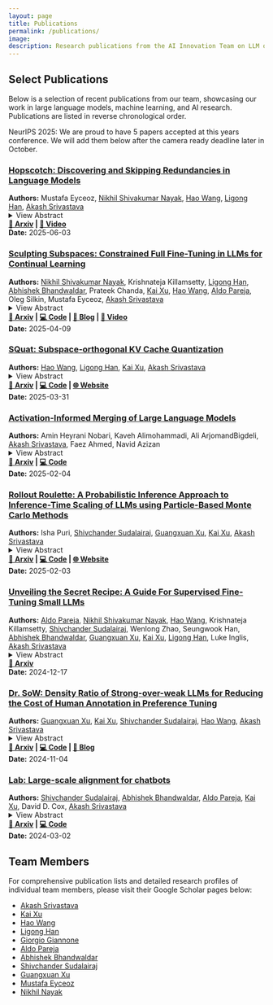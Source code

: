 ```yaml
---
layout: page
title: Publications
permalink: /publications/
image:
description: Research publications from the AI Innovation Team on LLM optimization, continual learning, synthetic data generation, and inference-time scaling.
---
```


## Select Publications

Below is a selection of recent publications from our team, showcasing our work in large language models, machine learning, and AI research. Publications are listed in reverse chronological order.

NeurIPS 2025: We are proud to have 5 papers accepted at this years conference. We will add them below after the camera ready deadline later in October.

<div class="publication-card">
<h3><a href="https://arxiv.org/abs/2506.03303" target="_blank" rel="noopener">Hopscotch: Discovering and Skipping Redundancies in Language Models</a></h3>
<strong>Authors:</strong> Mustafa Eyceoz, <a href="https://scholar.google.com/citations?user=3pLEmAwAAAAJ&hl=en" target="_blank">Nikhil Shivakumar Nayak</a>, <a href="https://scholar.google.com/citations?hl=en&user=A3WtYhAAAAAJ" target="_blank">Hao Wang</a>, <a href="https://scholar.google.com/citations?user=n2v43R4AAAAJ&hl=en" target="_blank">Ligong Han</a>, <a href="https://scholar.google.com/citations?user=2h6SZeEAAAAJ&hl=en" target="_blank">Akash Srivastava</a><br>
<details>
  <summary>View Abstract</summary>
  Modern causal language models stack many attention blocks to improve performance, but not all blocks are necessary for every task. We propose Hopscotch, a simple yet effective method that identifies and skips attention blocks with least contributions to a task and adapts to preserve output quality. Hopscotch jointly optimizes which blocks to skip and how to scale the outputs of the remaining layers. By introducing lightweight, trainable scaling parameters to attention and MLP blocks, it mitigates distribution shifts in hidden states caused by removing attention blocks. Hopscotch does not modify model weights or require access to pretraining or instruction-tuning data, and is compatible with existing model compression techniques. When applied to 𝙻𝚕𝚊𝚖𝚊-𝟹.𝟷-𝟾𝙱 and 𝚀𝚠𝚎𝚗𝟸.𝟻-𝟽𝙱, Hopscotch achieves less than a 2% drop in performance even after skipping four attention blocks.
</details>
<strong><a href="https://arxiv.org/abs/2506.03303">📄 Arxiv</a> | <a href="https://youtube.com/live/1PGHYKqrE94?si=OkjefuYN7hK76NWU">🎥 Video</a></strong><br>
<strong>Date:</strong> 2025-06-03
</div>

<div class="publication-card">
<h3><a href="https://arxiv.org/abs/2504.07097" target="_blank" rel="noopener">Sculpting Subspaces: Constrained Full Fine-Tuning in LLMs for Continual Learning</a></h3>
<strong>Authors:</strong> <a href="https://scholar.google.com/citations?user=3pLEmAwAAAAJ&hl=en" target="_blank">Nikhil Shivakumar Nayak</a>, Krishnateja Killamsetty, <a href="https://scholar.google.com/citations?user=n2v43R4AAAAJ&hl=en" target="_blank">Ligong Han</a>, <a href="https://scholar.google.com/citations?user=lV0gYnkAAAAJ&hl=en" target="_blank">Abhishek Bhandwaldar</a>, Prateek Chanda, <a href="https://scholar.google.com/citations?user=kf3C60wAAAAJ" target="_blank">Kai Xu</a>, <a href="https://scholar.google.com/citations?hl=en&user=A3WtYhAAAAAJ" target="_blank">Hao Wang</a>, <a href="https://scholar.google.com/citations?user=Qpl3KlIAAAAJ&hl=en" target="_blank">Aldo Pareja</a>, Oleg Silkin, Mustafa Eyceoz, <a href="https://scholar.google.com/citations?user=2h6SZeEAAAAJ&hl=en" target="_blank">Akash Srivastava</a><br>
<details>
  <summary>View Abstract</summary>
  Continual learning in large language models (LLMs) is prone to catastrophic forgetting, where adapting to new tasks significantly degrades performance on previously learned ones. Existing methods typically rely on low-rank, parameter-efficient updates that limit the model's expressivity and introduce additional parameters per task, leading to scalability issues. To address these limitations, we propose a novel continual full fine-tuning approach leveraging adaptive singular value decomposition (SVD). Our method dynamically identifies task-specific low-rank parameter subspaces and constrains updates to be orthogonal to critical directions associated with prior tasks, thus effectively minimizing interference without additional parameter overhead or storing previous task gradients. We evaluate our approach extensively on standard continual learning benchmarks using both encoder-decoder (T5-Large) and decoder-only (LLaMA-2 7B) models, spanning diverse tasks including classification, generation, and reasoning. Empirically, our method achieves state-of-the-art results, up to 7% higher average accuracy than recent baselines like O-LoRA, and notably maintains the model's general linguistic capabilities, instruction-following accuracy, and safety throughout the continual learning process by reducing forgetting to near-negligible levels. Our adaptive SVD framework effectively balances model plasticity and knowledge retention, providing a practical, theoretically grounded, and computationally scalable solution for continual learning scenarios in large language models.
</details>
<strong><a href="https://arxiv.org/abs/2504.07097">📄 Arxiv</a> | <a href="https://github.com/Red-Hat-AI-Innovation-Team/orthogonal-subspace-learning">💻 Code</a> | <a href="https://ai-innovation.team/blog/orthogonal-subspace-learning">📝 Blog</a> | <a href="https://www.youtube.com/watch?v=A5Eg1RZK3oE">🎥 Video</a></strong><br>
<strong>Date:</strong> 2025-04-09
</div>

<div class="publication-card">
<h3><a href="https://arxiv.org/abs/2503.24358" target="_blank" rel="noopener">SQuat: Subspace-orthogonal KV Cache Quantization</a></h3>
<strong>Authors:</strong> <a href="https://scholar.google.com/citations?hl=en&user=A3WtYhAAAAAJ" target="_blank">Hao Wang</a>, <a href="https://scholar.google.com/citations?user=n2v43R4AAAAJ&hl=en" target="_blank">Ligong Han</a>, <a href="https://scholar.google.com/citations?user=kf3C60wAAAAJ" target="_blank">Kai Xu</a>, <a href="https://scholar.google.com/citations?user=2h6SZeEAAAAJ&hl=en" target="_blank">Akash Srivastava</a><br>
<details>
  <summary>View Abstract</summary>
  The key-value (KV) cache accelerates LLMs decoding by storing KV tensors from previously generated tokens. It reduces redundant computation at the cost of increased memory usage. To mitigate this overhead, existing approaches compress KV tensors into lower-bit representations; however, quantization errors can accumulate as more tokens are generated, potentially resulting in undesired outputs. In this paper, we introduce SQuat (Subspace-orthogonal KV cache quantization). It first constructs a subspace spanned by query tensors to capture the most critical task-related information. During key tensor quantization, it enforces that the difference between the (de)quantized and original keys remains orthogonal to this subspace, minimizing the impact of quantization errors on the attention mechanism's outputs. SQuat requires no model fine-tuning, no additional calibration dataset for offline learning, and is grounded in a theoretical framework we develop. Through numerical experiments, we show that our method reduces peak memory by 2.17 to 2.82, improves throughput by 2.45 to 3.60, and achieves more favorable benchmark scores than existing KV cache quantization algorithms.
</details>
<strong><a href="https://arxiv.org/abs/2503.24358">📄 Arxiv</a> | <a href="https://github.com/Red-Hat-AI-Innovation-Team/SQuat">💻 Code</a> | <a href="https://ai-innovation.team/squat/">🌐 Website</a></strong><br>
<strong>Date:</strong> 2025-03-31
</div>

<div class="publication-card">
<h3><a href="https://arxiv.org/abs/2502.02421" target="_blank" rel="noopener">Activation-Informed Merging of Large Language Models</a></h3>
<strong>Authors:</strong> Amin Heyrani Nobari, Kaveh Alimohammadi, Ali ArjomandBigdeli, <a href="https://scholar.google.com/citations?user=2h6SZeEAAAAJ&hl=en" target="_blank">Akash Srivastava</a>, Faez Ahmed, Navid Azizan<br>
<details>
  <summary>View Abstract</summary>
  Model merging, a method that combines the parameters and embeddings of multiple fine-tuned large language models (LLMs), offers a promising approach to enhance model performance across various tasks while maintaining computational efficiency. This paper introduces Activation-Informed Merging (AIM), a technique that integrates the information from the activation space of LLMs into the merging process to improve performance and robustness. AIM is designed as a flexible, complementary solution that is applicable to any existing merging method. It aims to preserve critical weights from the base model, drawing on principles from continual learning (CL) and model compression. Utilizing a task-agnostic calibration set, AIM selectively prioritizes essential weights during merging. We empirically demonstrate that AIM significantly enhances the performance of merged models across multiple benchmarks. Our findings suggest that considering the activation-space information can provide substantial advancements in the model merging strategies for LLMs, with up to a 40% increase in benchmark performance.
</details>
<strong><a href="https://arxiv.org/abs/2502.02421">📄 Arxiv</a> | <a href="https://github.com/ahnobari/ActivationInformedMerging">💻 Code</a></strong><br>
<strong>Date:</strong> 2025-02-04
</div>

<div class="publication-card">
<h3><a href="https://arxiv.org/abs/2502.01618" target="_blank" rel="noopener">Rollout Roulette: A Probabilistic Inference Approach to Inference-Time Scaling of LLMs using Particle-Based Monte Carlo Methods</a></h3>
<strong>Authors:</strong> Isha Puri, <a href="https://scholar.google.com/citations?user=O71amfMAAAAJ&hl=en" target="_blank">Shivchander Sudalairaj</a>, <a href="https://scholar.google.com/citations?user=ohsEWqsAAAAJ&hl=en" target="_blank">Guangxuan Xu</a>, <a href="https://scholar.google.com/citations?user=kf3C60wAAAAJ" target="_blank">Kai Xu</a>, <a href="https://scholar.google.com/citations?user=2h6SZeEAAAAJ&hl=en" target="_blank">Akash Srivastava</a><br>
<details>
  <summary>View Abstract</summary>
  Large language models (LLMs) have achieved significant performance gains via scaling up model sizes and/or data. However, recent evidence suggests diminishing returns from such approaches, motivating scaling the computation spent at inference time. Existing inference-time scaling methods, usually with reward models, cast the task as a search problem, which tends to be vulnerable to reward hacking as a consequence of approximation errors in reward models. In this paper, we instead cast inference-time scaling as a probabilistic inference task and leverage sampling-based techniques to explore the typical set of the state distribution of a state-space model with an approximate likelihood, rather than optimize for its mode directly. We propose a novel inference-time scaling approach by adapting particle-based Monte Carlo methods to this task. Our empirical evaluation demonstrates that our methods have a 4-16x better scaling rate over our deterministic search counterparts on various challenging mathematical reasoning tasks. Using our approach, we show that Qwen2.5-Math-1.5B-Instruct can surpass GPT-4o accuracy in only 4 rollouts, while Qwen2.5-Math-7B-Instruct scales to o1 level accuracy in only 32 rollouts. Our work not only presents an effective method to inference-time scaling, but also connects the rich literature in probabilistic inference with inference-time scaling of LLMs to develop more robust algorithms in future work.
</details>
<strong><a href="https://arxiv.org/abs/2502.01618">📄 Arxiv</a> | <a href="https://github.com/Red-Hat-AI-Innovation-Team/its_hub">💻 Code</a> | <a href="https://probabilistic-inference-scaling.github.io/">🌐 Website</a></strong><br>
<strong>Date:</strong> 2025-02-03
</div>

<div class="publication-card">
<h3><a href="https://arxiv.org/abs/2412.13337" target="_blank" rel="noopener">Unveiling the Secret Recipe: A Guide For Supervised Fine-Tuning Small LLMs</a></h3>
<strong>Authors:</strong> <a href="https://scholar.google.com/citations?user=Qpl3KlIAAAAJ&hl=en" target="_blank">Aldo Pareja</a>, <a href="https://scholar.google.com/citations?user=3pLEmAwAAAAJ&hl=en" target="_blank">Nikhil Shivakumar Nayak</a>, <a href="https://scholar.google.com/citations?hl=en&user=A3WtYhAAAAAJ" target="_blank">Hao Wang</a>, Krishnateja Killamsetty, <a href="https://scholar.google.com/citations?user=O71amfMAAAAJ&hl=en" target="_blank">Shivchander Sudalairaj</a>, Wenlong Zhao, Seungwook Han, <a href="https://scholar.google.com/citations?user=lV0gYnkAAAAJ&hl=en" target="_blank">Abhishek Bhandwaldar</a>, <a href="https://scholar.google.com/citations?user=ohsEWqsAAAAJ&hl=en" target="_blank">Guangxuan Xu</a>, <a href="https://scholar.google.com/citations?user=kf3C60wAAAAJ" target="_blank">Kai Xu</a>, <a href="https://scholar.google.com/citations?user=n2v43R4AAAAJ&hl=en" target="_blank">Ligong Han</a>, Luke Inglis, <a href="https://scholar.google.com/citations?user=2h6SZeEAAAAJ&hl=en" target="_blank">Akash Srivastava</a><br>
<details>
  <summary>View Abstract</summary>
  The rise of large language models (LLMs) has created a significant disparity: industrial research labs with their computational resources, expert teams, and advanced infrastructures, can effectively fine-tune LLMs, while individual developers and small organizations face barriers due to limited resources. In this paper, we aim to bridge this gap by presenting a comprehensive study on supervised fine-tuning of LLMs using instruction-tuning datasets spanning diverse knowledge domains and skills. We focus on small-sized LLMs (3B to 7B parameters) for their cost-efficiency and accessibility. We explore various training configurations and strategies across four open-source pre-trained models. We provide detailed documentation of these configurations, revealing findings that challenge several common training practices, including hyperparameter recommendations from TULU and phased training recommended by Orca. Key insights from our work include: (i) larger batch sizes paired with lower learning rates lead to improved model performance on benchmarks such as MMLU, MTBench, and Open LLM Leaderboard; (ii) early-stage training dynamics, such as lower gradient norms and higher loss values, are strong indicators of better final model performance, enabling early termination of sub-optimal runs and significant computational savings; (iii) through a thorough exploration of hyperparameters like warmup steps and learning rate schedules, we provide guidance for practitioners and find that certain simplifications do not compromise performance; and (iv) we observed no significant difference in performance between phased and stacked training strategies, but stacked training is simpler and more sample efficient. With these findings holding robustly across datasets and models, we hope this study serves as a guide for practitioners fine-tuning small LLMs and promotes a more inclusive environment for LLM research.
</details>
<strong><a href="https://arxiv.org/abs/2412.13337">📄 Arxiv</a></strong><br>
<strong>Date:</strong> 2024-12-17
</div>

<div class="publication-card">
<h3><a href="https://arxiv.org/abs/2411.02481" target="_blank" rel="noopener">Dr. SoW: Density Ratio of Strong-over-weak LLMs for Reducing the Cost of Human Annotation in Preference Tuning</a></h3>
<strong>Authors:</strong> <a href="https://scholar.google.com/citations?user=ohsEWqsAAAAJ&hl=en" target="_blank">Guangxuan Xu</a>, <a href="https://scholar.google.com/citations?user=kf3C60wAAAAJ" target="_blank">Kai Xu</a>, <a href="https://scholar.google.com/citations?user=O71amfMAAAAJ&hl=en" target="_blank">Shivchander Sudalairaj</a>, <a href="https://scholar.google.com/citations?hl=en&user=A3WtYhAAAAAJ" target="_blank">Hao Wang</a>, <a href="https://scholar.google.com/citations?user=2h6SZeEAAAAJ&hl=en" target="_blank">Akash Srivastava</a><br>
<details>
  <summary>View Abstract</summary>
  Preference tuning relies on high-quality human preference data, which is often expensive and time-consuming to gather. In this paper, we introduce Dr. Sow (Density Ratio of Strong over Weak) a cost-effective method that eliminates the reliance for human annotation by leveraging off-the-shelf LLMs for preference data annotation. Dr. Sow uses the log-density ratio between a better-aligned and a less-aligned LLM as a reward signal. We evaluate Dr. Sow across 221 different LLM pairs and empirically find a strong correlation between the performance gap of the paired models and the quality of the reward signal. This insight provides a practical guideline for selecting LLMs for data annotation. 
  Additionally, we introduce an end-to-end pipeline that customizes reward functions based on user query domains. Without fine-tuning, it improves accuracy on domain-specific evaluations. With a pair of Mistral-7B models, Dr. Sow achieves a RewardBench score of 82.6, outperforming the best trained reward functions from same model class and demonstrating competitive performance against SoTA models in Safety (91.0) and Reasoning (88.0) domains. Further, we preference-tune Llama-3-8B-Instruct using data annotated by Dr. Sow. Our approach pushes Llama-3-8B to achieve a 37.4 % (+15.1 %) win rate on ArenaHard and a 40.7 % (+17.8 %) win rate on length-controlled AlpacaEval 2.0.
</details>
<strong><a href="https://arxiv.org/abs/2411.02481">📄 Arxiv</a> | <a href="https://github.com/Red-Hat-AI-Innovation-Team/reward_hub">💻 Code</a> | <a href="https://www.redhat.com/en/blog/smarter-enterprise-ai-inference-time-scaling">📝 Blog</a></strong><br>
<strong>Date:</strong> 2024-11-04
</div>

<div class="publication-card">
<h3><a href="https://arxiv.org/abs/2403.01081" target="_blank" rel="noopener">Lab: Large-scale alignment for chatbots</a></h3>
<strong>Authors:</strong> <a href="https://scholar.google.com/citations?user=O71amfMAAAAJ&hl=en" target="_blank">Shivchander Sudalairaj</a>, <a href="https://scholar.google.com/citations?user=lV0gYnkAAAAJ&hl=en" target="_blank">Abhishek Bhandwaldar</a>, <a href="https://scholar.google.com/citations?user=Qpl3KlIAAAAJ&hl=en" target="_blank">Aldo Pareja</a>, <a href="https://scholar.google.com/citations?user=kf3C60wAAAAJ" target="_blank">Kai Xu</a>, David D. Cox, <a href="https://scholar.google.com/citations?user=2h6SZeEAAAAJ&hl=en" target="_blank">Akash Srivastava</a><br>
<details>
  <summary>View Abstract</summary>
  This work introduces LAB (Large-scale Alignment for chatBots), a novel methodology designed to overcome the scalability challenges in the instruction-tuning phase of large language model (LLM) training. Leveraging a taxonomy-guided synthetic data generation process and a multi-phase tuning framework, LAB significantly reduces reliance on expensive human annotations and proprietary models like GPT-4. We demonstrate that LAB-trained models can achieve competitive performance across several benchmarks compared to models trained with traditional human-annotated or GPT-4 generated synthetic data. Thus offering a scalable, cost-effective solution for enhancing LLM capabilities and instruction-following behaviors without the drawbacks of catastrophic forgetting, marking a step forward in the efficient training of LLMs for a wide range of applications.
</details>
<strong><a href="https://arxiv.org/abs/2403.01081">📄 Arxiv</a> | <a href="https://github.com/instructlab">💻 Code</a></strong><br>
<strong>Date:</strong> 2024-03-02
</div>

## Team Members

For comprehensive publication lists and detailed research profiles of individual team members, please visit their Google Scholar pages below:

- [Akash Srivastava](https://scholar.google.com/citations?user=2h6SZeEAAAAJ&hl=en)
- [Kai Xu](https://scholar.google.com/citations?user=kf3C60wAAAAJ) 
- [Hao Wang](https://scholar.google.com/citations?hl=en&user=A3WtYhAAAAAJ)
- [Ligong Han](https://scholar.google.com/citations?user=n2v43R4AAAAJ&hl=en)
- [Giorgio Giannone](https://scholar.google.com/citations?user=1qsJQhkAAAAJ&hl=en)
- [Aldo Pareja](https://scholar.google.com/citations?user=Qpl3KlIAAAAJ&hl=en)
- [Abhishek Bhandwaldar](https://scholar.google.com/citations?user=lV0gYnkAAAAJ&hl=en)
- [Shivchander Sudalairaj](https://scholar.google.com/citations?user=O71amfMAAAAJ&hl=en)
- [Guangxuan Xu](https://scholar.google.com/citations?user=ohsEWqsAAAAJ&hl=en)
- [Mustafa Eyceoz](https://arxiv.org/search/cs?searchtype=author&query=Eyceoz,+M)
- [Nikhil Nayak](https://scholar.google.com/citations?user=3pLEmAwAAAAJ&hl=en)